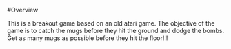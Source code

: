 #Overview

This is a breakout game based on an old atari game. The objective of the game is to catch the mugs before they hit the ground and dodge the bombs. Get as many mugs as possible before they hit the floor!!!

 